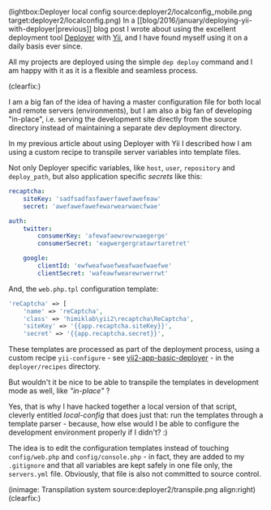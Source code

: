 <!--
Title: Deployer revisited
Author: Jacob Moen
Date: 2016/03/16 20:02
Datetime: 2016-03-16
Description: Deployer now handles all configuration of my Yii projects
View: post
Disqusid: /2016/march/deployer-revisited
ogimage: deployer2/localconfig.png
thumb: deployer2/localconfig_custom.png
Keywords: deployer, yii, configuration, deployment
Tags: yii, deployer, deployment
blogpost: true
published: false
-->
(lightbox:Deployer local config source:deployer2/localconfig_mobile.png target:deployer2/localconfig.png)
In a [[blog/2016/january/deploying-yii-with-deployer|previous]] blog post I wrote about using the excellent deployment tool [Deployer](http://deployer.org/) with [Yii](http://www.yiiframework.com/), and I have found myself using it on a daily basis ever since.

All my projects are deployed using the simple `dep deploy` command and I am happy with it as it is a flexible and seamless process.

(clearfix:)

I am a big fan of the idea of having a master configuration file for both local and remote servers (environments), but I am also a big fan of developing "in-place", i.e. serving the development site directly from the source directory instead of maintaining a separate dev deployment directory.

In my previous article about using Deployer with Yii I described how I am using a custom recipe to transpile server variables into template files.

Not only Deployer specific variables, like `host`, `user`, `repository` and `deploy_path`, but also application specific *secrets* like this:

```yaml
recaptcha:
    siteKey: 'sadfsadfasfawerfawefawefeaw'
    secret: 'awefawefawefewarwearwaecfwae'

auth:
    twitter:
        consumerKey: 'afewafaewrewrwaegerge'
        consumerSecret: 'eagwergergratawrtaretret'

    google:
        clientId: 'ewfweafwaefweafwaefwaefwe'
        clientSecret: 'wafeawfwearewrwerrwt'
```
And, the `web.php.tpl` configuration template:

```php
'reCaptcha' => [
    'name' => 'reCaptcha',
    'class' => 'himiklab\yii2\recaptcha\ReCaptcha',
    'siteKey' => '{{app.recaptcha.siteKey}}',
    'secret' => '{{app.recaptcha.secret}}',
```
These templates are processed as part of the deployment process, using a custom recipe `yii-configure` - see [yii2-app-basic-deployer](https://github.com/jacmoe/yii2-app-basic-deployer) - in the `deployer/recipes` directory.

But wouldn't it be nice to be able to transpile the templates in development mode as well, like *"in-place"* ?

Yes, that is why I have hacked together a local version of that script, cleverly entitled *local-config* that does just that: run the templates through a template parser - because, how else would I be able to configure the development environment properly if I didn't? :)

The idea is to edit the configuration templates instead of touching `config/web.php` and `config/console.php` - in fact, they are added to my `.gitignore` and that all variables are kept safely in one file only, the `servers.yml` file. Obviously, that file is also not committed to source control.

(inimage: Transpilation system source:deployer2/transpile.png align:right)
(clearfix:)
